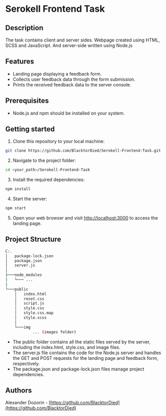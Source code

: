 # Serokell Frontend Task
## Description
The task contains client and server sides. Webpage created using HTML, SCSS and JavaScript. And server-side written using Node.js

## Features

- Landing page displaying a feedback form.
- Collects user feedback data through the form submission.
- Prints the received feedback data to the server console.

## Prerequisites

- Node.js and npm should be installed on your system.

## Getting started

1. Clone this repository to your local machine:
```bash
git clone https://github.com/BlacktorDied/Serokell-Frontend-Task.git
```

2. Navigate to the project folder: 
```bash
cd <your_path>/Serokell-Frontend-Task
```

3. Install the required dependencies:
```bash
npm install
```

4. Start the server:
```bash
npm start
```

5. Open your web browser and visit [http://localhost:3000](http://localhost:3000) to access the landing page.

## Project Structure
```bash
C:.
│   package-lock.json
│   package.json
│   server.js
│
├───node_modules
|   └─── ...
|
└───public
    │   index.html
    │   reset.css
    │   script.js
    │   style.css
    │   style.css.map
    │   style.scss
    │
    └───img
            ... (images folder)
```

- The public folder contains all the static files served by the server, including the index.html, style.css, and image files.
- The server.js file contains the code for the Node.js server and handles the GET and POST requests for the landing page and feedback form, respectively.
- The package.json and package-lock.json files manage project dependencies.

## Authors
Alexander Dozorin - [https://github.com/BlacktorDied](https://github.com/BlacktorDied)
